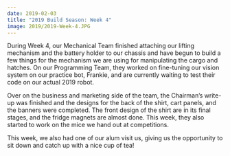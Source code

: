 ```yaml
---
date: 2019-02-03
title: "2019 Build Season: Week 4"
image: 2019/2019-Week-4.JPG
---
```


During Week 4, our Mechanical Team finished attaching our lifting mechanism and the battery holder to our chassis and have begun to build a few things for the mechanism we are using for manipulating the cargo and hatches. On our Programming Team, they worked on fine-tuning our vision system on our practice bot, Frankie, and are currently waiting to test their code on our actual 2019 robot.

Over on the business and marketing side of the team, the Chairman’s write-up was finished and the designs for the back of the shirt, cart panels, and the banners were completed. The front design of the shirt are in its final stages, and the fridge magnets are almost done. This week, they also started to work on the mice we hand out at competitions.

This week, we also had one of our alum visit us, giving us the opportunity to sit down and catch up with a nice cup of tea!
